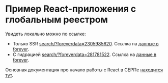 # Пример React-приложения с глобальным реестром

Увидеть локально можно по ссылке:
- Только SSR [search/?foreverdata=2305985620](https://yandex.ru/search/?lr=213&foreverdata=2305985620). Ссылка на [данные в forever](https://forever.si.yandex-team.ru/demo/add?project=SERP&hash=2305985620).
- С гидрацией [search/?foreverdata=281781522](https://yandex.ru/search/?lr=213&foreverdata=281781522). Ссылка на [данные в forever](https://forever.si.yandex-team.ru/demo/add?project=SERP&hash=281781522).

Основная документация про начало работы с React в СЕРПе [находится тут](../../../README.md).
